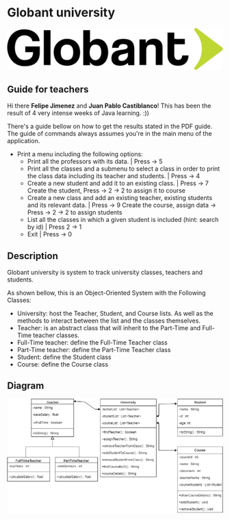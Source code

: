 # Globant university
![alt text](https://github.com/ChristianMartinezTech/UniversityGlobant/blob/main/GlobantLogo.png?raw=true)

## Guide for teachers
Hi there **Felipe Jimenez** and **Juan Pablo Castiblanco**!
This has been the result of 4 very intense weeks of Java learning. :))

There's a guide bellow on how to get the results stated in the PDF guide. The guide of commands always assumes you're in the main menu of the application.

- Print a menu including the following options:
  - Print all the professors with its data. | Press -> 5
  - Print all the classes and a submenu to select a class in order to print the class data including its
    teacher and students. | Press -> 4
  -  Create a new student and add it to an existing class. | Press -> 7 Create the student, Press -> 2 -> 2 to assign it to course
  - Create a new class and add an existing teacher, existing students and its relevant data. | Press -> 9 Create the course, assign data -> Press -> 2 -> 2 to assign students
  - List all the classes in which a given student is included (hint: search by id) | Press 2 -> 1
  - Exit | Press -> 0

## Description
Globant university is system to track university classes, teachers and students.

As shown bellow, this is an Object-Oriented System with the Following Classes:
  - University: host the Teacher, Student, and Course lists. As well as the methods to interact between the list and the classes themselves.
  - Teacher: is an abstract class that will inherit to the Part-Time and Full-Time teacher classes.
  - Full-Time teacher: define the Full-Time Teacher class
  - Part-Time teacher: define the Part-Time Teacher class
  - Student: define the Student class
  - Course: define the Course class

## Diagram
![alt text](https://github.com/ChristianMartinezTech/UniversityGlobant/blob/main/UniversityUML.png?raw=true)

